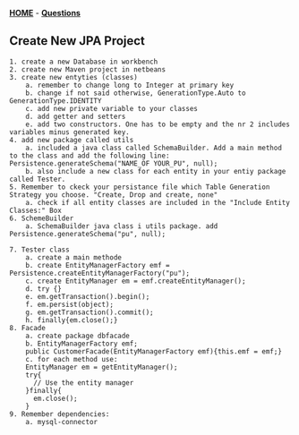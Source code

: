[**HOME**](../index.md)	- [**Questions**](questions.md)

## Create New JPA Project

	1. create a new Database in workbench
	2. create new Maven project in netbeans
	3. create new entyties (classes)
		a. remember to change long to Integer at primary key
		b. change if not said otherwise, GenerationType.Auto to GenerationType.IDENTITY
		c. add new private variable to your classes
		d. add getter and setters
		e. add two constructors. One has to be empty and the nr 2 includes variables minus generated key.
	4. add new package called utils 
		a. included a java class called SchemaBuilder. Add a main method to the class and add the following line: Persistence.generateSchema("NAME_OF YOUR_PU", null);
		b. also include a new class for each entity in your entiy package called Tester.
	5. Remember to ckeck your persistance file which Table Generation Strategy you choose. "Create, Drop and create, none"
		a. check if all entity classes are included in the "Include Entity Classes:" Box
	6. SchemeBuilder
		a. SchemaBuilder java class i utils package. add   Persistence.generateSchema("pu", null);
		
	7. Tester class
		a. create a main methode
		b. create EntityManagerFactory emf = Persistence.createEntityManagerFactory("pu");
		c. create EntityManager em = emf.createEntityManager();
		d. try {}
		e. em.getTransaction().begin(); 
		f. em.persist(object);
		g. em.getTransaction().commit();
		h. finally{em.close();}
	8. Facade
		a. create package dbfacade
		b. EntityManagerFactory emf;
		public CustomerFacade(EntityManagerFactory emf){this.emf = emf;}
		c. for each method use:
		EntityManager em = getEntityManager();
		try{
		  // Use the entity manager  
		}finally{
		  em.close();
		}
	9. Remember dependencies:
		a. mysql-connector

  
 

